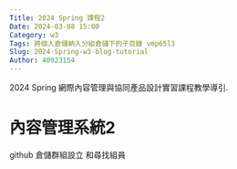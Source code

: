 ```yaml
---
Title: 2024 Spring 課程2
Date: 2024-03-08 15:00
Category: w3
Tags: 將個人倉儲納入分組倉儲下的子目錄 vmp65l3
Slug: 2024-Spring-w3-blog-tutorial
Author: 40923154
---
```


2024 Spring 網際內容管理與協同產品設計實習課程教學導引.

<!-- PELICAN_END_SUMMARY -->

# 內容管理系統2
github 倉儲群組設立 和尋找組員

